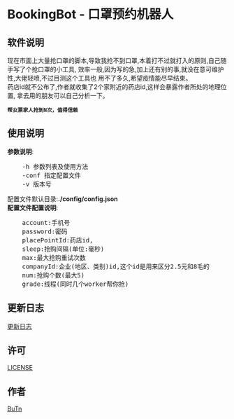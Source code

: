 BookingBot - 口罩预约机器人
===
## 软件说明
现在市面上大量抢口罩的脚本,导致我抢不到口罩,本着打不过就打入的原则,自己随手写了个抢口罩的小工具,
效率一般,因为写的急,加上还有别的事,就没在意可维护性,大佬轻喷,不过目测这个工具也
用不了多久,希望疫情能尽早结束。      
药店id就不公布了,作者就收集了2个家附近的药店id,这样会暴露作者所处的地理位置,
拿去用的朋友可以自己分析一下。   
  
**`帮女票家人抢到N次，值得信赖`**  

## 使用说明
**参数说明**:  
<pre>
    -h 参数列表及使用方法
    -conf 指定配置文件
    -v 版本号
</pre>  
配置文件默认目录:**./config/config.json**  
**配置文件配置说明**:  
<pre>
    account:手机号
    password:密码
    placePointId:药店id,
    sleep:抢购间隔(单位:毫秒)
    max:最大抢购重试次数
    companyId:企业(地区、类别)id,这个id是用来区分2.5元和8毛的
    num:抢购个数(最大5)
    grade:线程(同时几个worker帮你抢)
</pre>
## 更新日志

[更新日志](CHANGELOG.md)

## 许可
[LICENSE](LICENSE)

## 作者
[BuTn](https://github.com/kimmosc2)